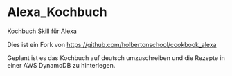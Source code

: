 # Alexa_Kochbuch
Kochbuch Skill für Alexa

Dies ist ein Fork von https://github.com/holbertonschool/cookbook_alexa

Geplant ist es das Kochbuch auf deutsch umzuschreiben und die Rezepte in einer AWS DynamoDB zu hinterlegen.
